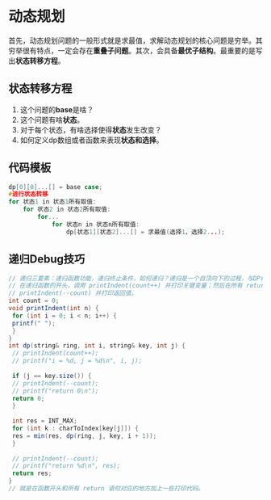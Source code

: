 # 动态规划
首先，动态规划问题的一般形式就是求最值，求解动态规划的核心问题是穷举。其穷举很有特点，一定会存在**重叠子问题**。其次，会具备**最优子结构**。最重要的是写出**状态转移方程**。

## 状态转移方程
1. 这个问题的**base**是啥？
2. 这个问题有啥**状态**。
3. 对于每个状态，有啥选择使得**状态**发生改变？
4. 如何定义dp数组或者函数来表现**状态和选择**。


## 代码模板
```C++
dp[0][0]...[] = base case;
#进行状态转移
for 状态1 in 状态1所有取值:
    for 状态2 in 状态2所有取值:
        for...
            for 状态n in 状态n所有取值:
                dp[状态1][状态2]...[] = 求最值(选择1，选择2...);
```


## 递归Debug技巧
```Java
// 递归三要素：递归函数功能，递归终止条件，如何递归？递归是一个自顶向下的过程，与DP相反
// 在递归函数的开头，调⽤ printIndent(count++) 并打印关键变量；然后在所有 return 语句之前调⽤
// printIndent(--count) 并打印返回值。
int count = 0;
void printIndent(int n) {
 for (int i = 0; i < n; i++) {
 printf(" ");
 }
}
int dp(string& ring, int i, string& key, int j) {
 // printIndent(count++);
 // printf("i = %d, j = %d\n", i, j);
 
 if (j == key.size()) {
 // printIndent(--count);
 // printf("return 0\n");
 return 0;
 }
 
 int res = INT_MAX;
 for (int k : charToIndex[key[j]]) {
 res = min(res, dp(ring, j, key, i + 1));
 }
 
 // printIndent(--count);
 // printf("return %d\n", res);
 return res;
}
// 就是在函数开头和所有 return 语句对应的地⽅加上⼀些打印代码。
```
